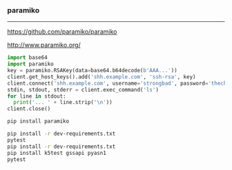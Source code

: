 ### paramiko
---
https://github.com/paramiko/paramiko

http://www.paramiko.org/

```py
import base64
import paramiko
key = paramiko.RSAKey(data=base64.b64decode(b'AAA...'))
client.get_host_keys().add('shh.example.com', 'ssh-rsa', key)
client.connect('shh.example.com', username='strongbad', password='thecheat')
stdin, stdout, stderr = client.exec_command('ls')
for line in stdout:
  print('... ' + line.strip('\n'))
client.close()

```

```sh
pip install paramiko

pip install -r dev-requirements.txt
pytest
pip install -r dev-requirements.txt
pip install k5test gssapi pyasn1
pytest
```

```
```


